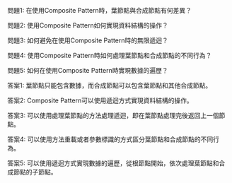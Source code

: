 

問題1:
在使用Composite Pattern時，葉節點與合成節點有何差異？

問題2:
使用Composite Pattern如何實現資料結構的操作？

問題3:
如何避免在使用Composite Pattern時的無限遞迴？

問題4:
使用Composite Pattern時如何處理葉節點和合成節點的不同行為？

問題5:
如何在使用Composite Pattern時實現數據的遍歷？

答案1:
葉節點只能包含數據，而合成節點可以包含葉節點和其他合成節點。

答案2:
Composite Pattern可以使用遞迴方式實現資料結構的操作。

答案3:
可以使用處理葉節點的方法處理遞迴，即在葉節點處理完後返回上一個節點。

答案4:
可以使用方法重載或者參數標識的方式區分葉節點和合成節點的不同行為。

答案5:
可以使用遞迴方式實現數據的遍歷，從根節點開始，依次處理葉節點和合成節點的子節點。